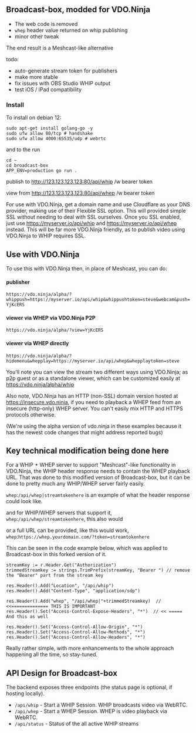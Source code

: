 ## Broadcast-box, modded for VDO.Ninja

- The web code is removed
- `whep` header value returned on whip publishing
- minor other tweak

The end result is a Meshcast-like alternative

todo: 
- auto-generate stream token for publishers
- make more stable
- fix issues with OBS Studio WHIP output
- test iOS / iPad compatibility

### Install

To install on debian 12:
```
sudo apt-get install golang-go -y
sudo ufw allow 80/tcp # handshake
sudo ufw allow 4000:65535/udp # webrtc
```
and to the run
```
cd ~
cd broadcast-box
APP_ENV=production go run .
```

publish to http://123.123.123.123:80/api/whip /w bearer token

view from http://123.123.123.123:80/api/whep /w bearer token

For use with VDO.Ninja, get a domain name and use Cloudflare as your DNS provider, making use of their Flexible SSL option. This will provided simple SSL without needing to deal with SSL ourselves. Once you SSL enabled, just use https://myserver.io/api/whip and https://myserver.io/api/whep instead. This will be far more VDO.Ninja friendly, as to publish video using VDO.Ninja to WHIP requires SSL.

## Use with VDO.Ninja

To use this with VDO.Ninja then, in place of Meshcast, you can do:

#### publisher
`https://vdo.ninja/alpha/?whippush=https://myserver.io/api/whip&whippushtoken=steve&webcam&push=YjKcERS`

#### viewer via WHEP via VDO.Ninja P2P
`https://vdo.ninja/alpha/?view=YjKcERS`

#### viewer via WHEP directly
`https://vdo.ninja/alpha/?hidemenu&whepplay=https://myserver.io/api/whep&whepplaytoken=steve `

You'll note you can view the stream two different ways using VDO.Ninja; as p2p guest or as a standalone viewer, which can be customized easily at https://vdo.ninja/alpha/whip

Also note, VDO.Ninja has an HTTP (non-SSL) domain version hosted at https://insecure.vdo.ninja, if you need to playback a WHEP feed from an insecure (http-only) WHEP server.  You can't easily mix HTTP and HTTPS protocols otherwise.

(We're using the alpha version of vdo.ninja in these examples because it has the newest code changes that might address reported bugs)

## Key technical modification being done here

For a WHIP + WHEP server to support "Meshcast"-like functionality in VDO.Ninja, the WHIP header response needs to contain the WHEP playback URL.  That was done to this modified version of Broadcast-box, but it can be done to pretty much any WHIP/WHEP server fairly easily.

`whep`:`/api/whep|streamtokenhere` is an example of what the header response could look like.

and for WHIP/WHEP servers that support it, `whep`:`/api/whep/streamtokenhere`, this also would

or a full URL can be provided, like this would work, `whep`:`https://whep.yourdomain.com/?token=streamtokenhere`

This can be seen in the code example below, which was applied to Broadcast-box in this forked version of it.
```
streamKey := r.Header.Get("Authorization")
trimmedStreamkey := strings.TrimPrefix(streamKey, "Bearer ") // remove the "Bearer" part from the stream key

res.Header().Add("Location", "/api/whip")
res.Header().Add("Content-Type", "application/sdp")

res.Header().Add("whep", "/api/whep|"+trimmedStreamkey)  // <<============== THIS IS IMPORTANT
res.Header().Set("Access-Control-Expose-Headers", "*")  // << ===== And this as well

res.Header().Set("Access-Control-Allow-Origin", "*")
res.Header().Set("Access-Control-Allow-Methods", "*")
res.Header().Set("Access-Control-Allow-Headers", "*")
```

Really rather simple, with more enhancements to the whole approach happening all the time, so stay-tuned.

## API Design for Broadcast-box

The backend exposes three endpoints (the status page is optional, if hosting locally).

- `/api/whip` - Start a WHIP Session. WHIP broadcasts video via WebRTC.
- `/api/whep` - Start a WHEP Session. WHEP is video playback via WebRTC.
- `/api/status` - Status of the all active WHIP streams

[license-image]: https://img.shields.io/badge/License-MIT-yellow.svg
[license-url]: https://opensource.org/licenses/MIT
